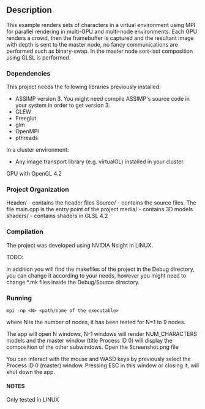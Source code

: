 
## Description

This example renders  sets of characters in a virtual environment using MPI for parallel rendering in multi-GPU and multi-node 
environments. Each GPU renders a crowd, then the framebuffer is captured and the resultant image with depth is sent to the 
master node, no fancy communications are performed such as binary-swap. In the master node sort-last composition using GLSL 
is performed. 

### Dependencies

This project needs the following libraries previously installed:

- ASSIMP version 3. You might need compile ASSIMP's source code in your system in order to get version 3.
- GLEW
- Freeglut
- glm
- OpenMPI
- pthreads

In a cluster environment:

- Any image transport library (e.g. virtualGL) installed in your cluster.


GPU with OpenGL 4.2

### Project Organization

Header/       	- contains the header files
Source/		- contains the source files. The file main.cpp is the entry point of the project
media/		- contains 3D models
shaders/	- contains shaders in GLSL 4.2 


### Compilation

The project was developed using NVIDIA Nsight in LINUX. 

TODO:

In addition you will find the makefiles of the project in the  Debug directory, you can change it according to your needs, however you might need to change *.mk files inside the Debug/Source directory.


### Running 

```
mpi -np <N> <path/name of the executable>
```

where N is the number of nodes, it has been tested for N=1 to 9 nodes.

The app will open N windows, N-1 windows will render NUM_CHARACTERS models and the master window (title Process ID 0) will display 
the composition of the other subwindows. Open the  Screenshot.png file

You can interact with the mouse and WASD keys by previously select the Process ID 0 (master) window. Pressing ESC in this window or closing it, will shut down the app.

#### NOTES

Only tested in LINUX

